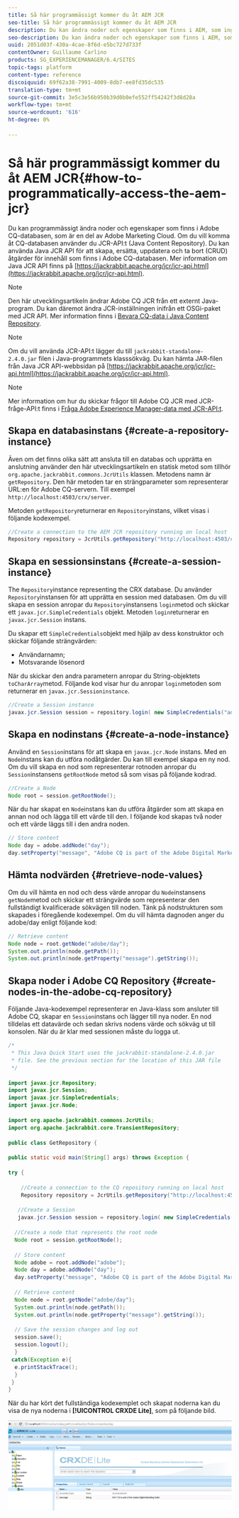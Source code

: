 ```yaml
---
title: Så här programmässigt kommer du åt AEM JCR
seo-title: Så här programmässigt kommer du åt AEM JCR
description: Du kan ändra noder och egenskaper som finns i AEM, som ingår i Adobe Marketing Cloud
seo-description: Du kan ändra noder och egenskaper som finns i AEM, som ingår i Adobe Marketing Cloud
uuid: 2051d03f-430a-4cae-8f6d-e5bc727d733f
contentOwner: Guillaume Carlino
products: SG_EXPERIENCEMANAGER/6.4/SITES
topic-tags: platform
content-type: reference
discoiquuid: 69f62a38-7991-4009-8db7-ee8fd35dc535
translation-type: tm+mt
source-git-commit: 3e5c3e56b950b39d0b0efe552ff54242f3d8d28a
workflow-type: tm+mt
source-wordcount: '616'
ht-degree: 0%

---
```



# Så här programmässigt kommer du åt AEM JCR{#how-to-programmatically-access-the-aem-jcr}

Du kan programmässigt ändra noder och egenskaper som finns i Adobe CQ-databasen, som är en del av Adobe Marketing Cloud. Om du vill komma åt CQ-databasen använder du JCR-API:t (Java Content Repository). Du kan använda Java JCR API för att skapa, ersätta, uppdatera och ta bort (CRUD) åtgärder för innehåll som finns i Adobe CQ-databasen. Mer information om Java JCR API finns på [https://jackrabbit.apache.org/jcr/jcr-api.html](https://jackrabbit.apache.org/jcr/jcr-api.html).

>[!NOTE]
>
>Den här utvecklingsartikeln ändrar Adobe CQ JCR från ett externt Java-program. Du kan däremot ändra JCR-inställningen inifrån ett OSGi-paket med JCR API. Mer information finns i [Bevara CQ-data i Java Content Repository](https://helpx.adobe.com/experience-manager/using/persisting-cq-data-java-content1.html).

>[!NOTE]
>
>Om du vill använda JCR-API:t lägger du till `jackrabbit-standalone-2.4.0.jar` filen i Java-programmets klasssökväg. Du kan hämta JAR-filen från Java JCR API-webbsidan på [https://jackrabbit.apache.org/jcr/jcr-api.html](https://jackrabbit.apache.org/jcr/jcr-api.html).

>[!NOTE]
>
>Mer information om hur du skickar frågor till Adobe CQ JCR med JCR-fråge-API:t finns i [Fråga Adobe Experience Manager-data med JCR-API:t](https://helpx.adobe.com/experience-manager/using/querying-experience-manager-data-using1.html).

## Skapa en databasinstans {#create-a-repository-instance}

Även om det finns olika sätt att ansluta till en databas och upprätta en anslutning använder den här utvecklingsartikeln en statisk metod som tillhör `org.apache.jackrabbit.commons.JcrUtils` klassen. Metodens namn är `getRepository`. Den här metoden tar en strängparameter som representerar URL:en för Adobe CQ-servern. Till exempel `http://localhost:4503/crx/server`.

Metoden `getRepository`returnerar en `Repository`instans, vilket visas i följande kodexempel.

```java
//Create a connection to the AEM JCR repository running on local host
Repository repository = JcrUtils.getRepository("http://localhost:4503/crx/server");
```

## Skapa en sessionsinstans {#create-a-session-instance}

The `Repository`instance representing the CRX database. Du använder `Repository`instansen för att upprätta en session med databasen. Om du vill skapa en session anropar du `Repository`instansens `login`metod och skickar ett `javax.jcr.SimpleCredentials` objekt. Metoden `login`returnerar en `javax.jcr.Session` instans.

Du skapar ett `SimpleCredentials`objekt med hjälp av dess konstruktor och skickar följande strängvärden:

* Användarnamn;
* Motsvarande lösenord

När du skickar den andra parametern anropar du String-objektets `toCharArray`metod. Följande kod visar hur du anropar `login`metoden som returnerar en `javax.jcr.Sessioninstance`.

```java
//Create a Session instance
javax.jcr.Session session = repository.login( new SimpleCredentials("admin", "admin".toCharArray()));
```

## Skapa en nodinstans {#create-a-node-instance}

Använd en `Session`instans för att skapa en `javax.jcr.Node` instans. Med en `Node`instans kan du utföra nodåtgärder. Du kan till exempel skapa en ny nod. Om du vill skapa en nod som representerar rotnoden anropar du `Session`instansens `getRootNode` metod så som visas på följande kodrad.

```java
//Create a Node
Node root = session.getRootNode();
```

När du har skapat en `Node`instans kan du utföra åtgärder som att skapa en annan nod och lägga till ett värde till den. I följande kod skapas två noder och ett värde läggs till i den andra noden.

```java
// Store content 
Node day = adobe.addNode("day");
day.setProperty("message", "Adobe CQ is part of the Adobe Digital Marketing Suite!");
```

## Hämta nodvärden {#retrieve-node-values}

Om du vill hämta en nod och dess värde anropar du `Node`instansens `getNode`metod och skickar ett strängvärde som representerar den fullständigt kvalificerade sökvägen till noden. Tänk på nodstrukturen som skapades i föregående kodexempel. Om du vill hämta dagnoden anger du adobe/day enligt följande kod:

```java
// Retrieve content
Node node = root.getNode("adobe/day");
System.out.println(node.getPath());
System.out.println(node.getProperty("message").getString());
```

## Skapa noder i Adobe CQ Repository {#create-nodes-in-the-adobe-cq-repository}

Följande Java-kodexempel representerar en Java-klass som ansluter till Adobe CQ, skapar en `Session`instans och lägger till nya noder. En nod tilldelas ett datavärde och sedan skrivs nodens värde och sökväg ut till konsolen. När du är klar med sessionen måste du logga ut.

```java
/*
 * This Java Quick Start uses the jackrabbit-standalone-2.4.0.jar
 * file. See the previous section for the location of this JAR file
 */
 
import javax.jcr.Repository; 
import javax.jcr.Session; 
import javax.jcr.SimpleCredentials; 
import javax.jcr.Node; 
 
import org.apache.jackrabbit.commons.JcrUtils;
import org.apache.jackrabbit.core.TransientRepository;

public class GetRepository {

public static void main(String[] args) throws Exception { 
 
try { 
 
    //Create a connection to the CQ repository running on local host 
    Repository repository = JcrUtils.getRepository("http://localhost:4503/crx/server");
   
   //Create a Session
   javax.jcr.Session session = repository.login( new SimpleCredentials("admin", "admin".toCharArray())); 
 
  //Create a node that represents the root node
  Node root = session.getRootNode(); 
 
  // Store content 
  Node adobe = root.addNode("adobe"); 
  Node day = adobe.addNode("day"); 
  day.setProperty("message", "Adobe CQ is part of the Adobe Digital Marketing Suite!");

  // Retrieve content 
  Node node = root.getNode("adobe/day"); 
  System.out.println(node.getPath()); 
  System.out.println(node.getProperty("message").getString()); 
 
  // Save the session changes and log out
  session.save(); 
  session.logout();
  }
 catch(Exception e){
  e.printStackTrace();
  }
 } 
}
```

När du har kört det fullständiga kodexemplet och skapat noderna kan du visa de nya noderna i **[!UICONTROL CRXDE Lite]**, som på följande bild.

![chlimage_1-68](assets/chlimage_1-68.png)

